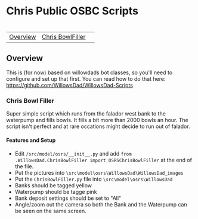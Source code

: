 # Chris Public OSBC Scripts
# 

|                                 |                           |                               |
|---------------------------------|---------------------------|-------------------------------|
| [Overview](#overview) | [Chris BowlFiller](#chris-bowl-filler) |  |







## Overview
This is (for now) based on willowdads bot classes, so you'll need to configure and set up that first. You can read how to do that here:
https://github.com/WillowsDad/WillowsDad-Scripts




### Chris Bowl Filler
Super simple script which runs from the falador west bank to the waterpump and fills bowls. It fills a bit more than 2000 bowls an hour. The script isn't perfect and at rare occations might decide to run out of falador.
#### Features and Setup
- Edit `/src/model/osrs/__init__.py` and add `from .WillowsDad.ChrisBowlFiller import OSRSChrisBowlFiller` at the end of the file.
- Put the pictures into `\src\model\osrs\WillowsDad\WillowsDad_images`
- Put the `ChrisBowlFiller.py` file into `\src\model\osrs\WillowsDad`
- Banks should be tagged yellow
- Waterpump should be tagge pink
- Bank deposit settings should be set to "All"
- Angle/zoom out the camera so both the Bank and the Waterpump can be seen on the same screen.
